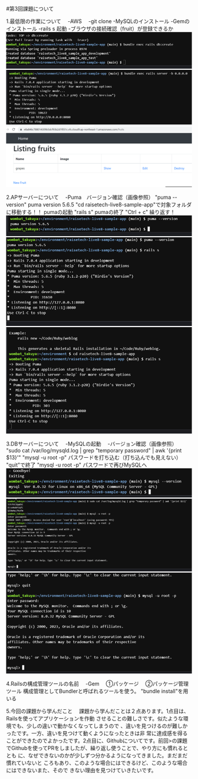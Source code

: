 #第3回課題について

1.最低限の作業について
　-AWS
　-git clone
  -MySQLのインストール
  -Gemのインストール
  -rails s 起動
  -ブラウザの接続確認（fruit）が登録できるか
![rails1-1](image1.png)
![rails1-2](image2.png)
![rails1-3](image3.png)

2.APサーバーについて
　-Puma　バージョン確認（画像参照）
  "puma --version"    puma version 5.6.5
  "cd raisetech-live8-sample-app"で対象フォルダに移動する！！
  pumaの起動
  "rails s"
  pumaの終了
  "Ctrl + c"
  繰り返す！
![rails1-4](image4.png)
![rails1-5](image5.png)
![rails6](https://github.com/wombattakuya/AWS-Raisetech-practice2/blob/game3/image6.png?raw=true)

3.DBサーバーについて
　-MySQLの起動
　-バージョン確認（画像参照）
"sudo cat /var/log/mysqld.log | grep "temporary password" | awk '{print $13}'"
"mysql -u root -p"
パスワードを打ち込む（打ち込んでも見えない）
"quit"で終了
"mysql -u root -p"
パスワードで再びMySQLへ
![rails7](https://github.com/wombattakuya/AWS-Raisetech-practice2/blob/game3/image7.png?raw=true)
![rails1-8](image8.png)
![rails1-9](image9.png)

4.Railsの構成管理ツールの名前
　-Gem
　①パッケージ
　②パッケージ管理ツール
  構成管理としてBundlerと呼ばれるツールを使う。
  "bundle install"を用いる

5.今回の課題から学んだこと
　課題から学んだことは２点あります。1点目は、Railsを使ってアプリケーションを作動
させることの難しさです。似たような環境でも、少しの違いで動かなくなってしまうので
、違いを見つけるのが難しかったです。一方、違いを見つけて動くようになったときは非
常に達成感を得ることができたのでよかったです。2点目に、Githubについてです。前回>の課題でGithubを使ってPRをしましたが、繰り返し使うことで、やり方にも慣れるととも
に、なぜできないのかが少しずつ分かるようになってきました。まだまだ慣れていないと
ころもあり、このような場合にはできるけど、このような場合にはできないまた、そので
きない理由を見つけていきたいです。


